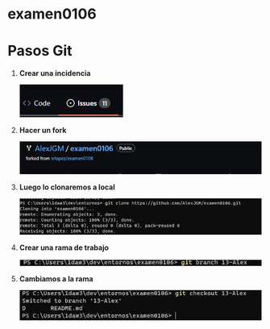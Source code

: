# examen0106

# **Pasos Git**

1. **Crear una incidencia**

    ![imagen1](13-Img/captura.png)  

2. **Hacer un fork**

    ![imagen2](13-Img/imagen2.png)  

3. **Luego lo clonaremos a local**

    ![imagen3](13-img/imagen3.png)

4. **Crear una rama de trabajo**   

    ![imagen4](13-Img/imagen4.png)  

5. **Cambiamos a la rama**

    ![imagen5](13-Img/imagen5.png)
